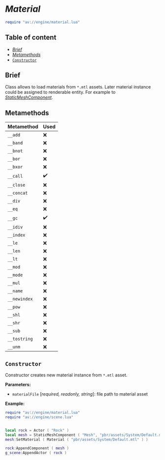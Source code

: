 # _Material_

```lua
require "av://engine/material.lua"
```

## Table of content

- [_Brief_](#brief)
- [_Metamethods_](#metamethods)
- [`Constructor`](#constructor)

## <a id="brief">Brief</a>

Class allows to load materials from `*.mtl` assets. Later material instance could be assigned to renderable entity. For example to [_StaticMeshComponent_](./static-mesh-component.md).

## <a id="metamethods">Metamethods</a>

Metamethod | Used
--- | ---
`__add` | ❌
`__band` | ❌
`__bnot` | ❌
`__bor` | ❌
`__bxor` | ❌
`__call` | ✔️
`__close` | ❌
`__concat` | ❌
`__div` | ❌
`__eq` | ❌
`__gc` | ✔️
`__idiv` | ❌
`__index` | ❌
`__le` | ❌
`__len` | ❌
`__lt` | ❌
`__mod` | ❌
`__mode` | ❌
`__mul` | ❌
`__name` | ❌
`__newindex` | ❌
`__pow` | ❌
`__shl` | ❌
`__shr` | ❌
`__sub` | ❌
`__tostring` | ❌
`__unm` | ❌

## <a id="constructor">`Constructor`</a>

Constructor creates new material instance from `*.mtl` asset.

**Parameters:**

- `materialFile` [_required, readonly, string_]: file path to material asset

**Example:**

```lua
require "av://engine/material.lua"
require "av://engine/scene.lua"


local rock = Actor ( "Rock" )
local mesh = StaticMeshComponent ( "Mesh", "pbr/assets/System/Default.mesh2" )
mesh:SetMaterial ( Material ( "pbr/assets/System/Default.mtl" ) )

rock:AppendComponent ( mesh )
g_scene:AppendActor ( rock )
```
